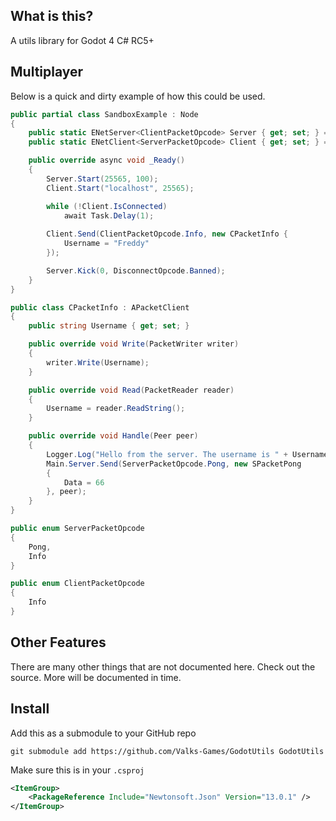 ## What is this?
A utils library for Godot 4 C# RC5+

## Multiplayer
Below is a quick and dirty example of how this could be used.
```cs
public partial class SandboxExample : Node
{
    public static ENetServer<ClientPacketOpcode> Server { get; set; } = new();
    public static ENetClient<ServerPacketOpcode> Client { get; set; } = new();

    public override async void _Ready()
    {
        Server.Start(25565, 100);
        Client.Start("localhost", 25565);

        while (!Client.IsConnected)
            await Task.Delay(1);
        
        Client.Send(ClientPacketOpcode.Info, new CPacketInfo {
            Username = "Freddy"
        });

        Server.Kick(0, DisconnectOpcode.Banned);
    }
}
```

```cs
public class CPacketInfo : APacketClient
{
	public string Username { get; set; }

	public override void Write(PacketWriter writer)
	{
		writer.Write(Username);
	}

	public override void Read(PacketReader reader)
	{
		Username = reader.ReadString();
	}

	public override void Handle(Peer peer)
	{
		Logger.Log("Hello from the server. The username is " + Username);
		Main.Server.Send(ServerPacketOpcode.Pong, new SPacketPong
		{
			Data = 66
		}, peer);
	}
}
```

```cs
public enum ServerPacketOpcode
{
	Pong,
	Info
}

public enum ClientPacketOpcode
{
	Info
}
```

## Other Features
There are many other things that are not documented here. Check out the source. More will be documented in time.

## Install
Add this as a submodule to your GitHub repo
```
git submodule add https://github.com/Valks-Games/GodotUtils GodotUtils
```

Make sure this is in your `.csproj`
```xml
<ItemGroup>
	<PackageReference Include="Newtonsoft.Json" Version="13.0.1" />
</ItemGroup>
```
